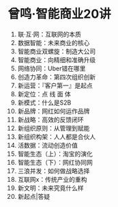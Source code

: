 # 曾鸣·智能商业20讲

1. 联·互·网：互联网的本质
2. 数据智能：未来商业的核心
3. 智能商业双螺旋：制造大公司
4. 智能商业：向精细和准确升级
5. 网络协同：Uber错在哪里
6. 创造力革命：第四次组织创新
7. 新运营：『客户第一』是起点
8. 新定位：点 线 面 体
9. 新模式：什么是S2B
10. 新品牌：网红如何运作品牌
11. 新战略：高效的反馈闭环
12. 新组织原则：从管理到赋能
13. 新组织构架：人人都是合伙人
14. 活数据：流动创造价值
15. 智能生态（上）：淘宝的演化
16. 智能生态（下）：网红协同网
17. 三浪并发：如何做战略选择
18. 互联网x：传统产业的重构
19. 新文明：未来究竟什么样
20. 新起点|答疑
